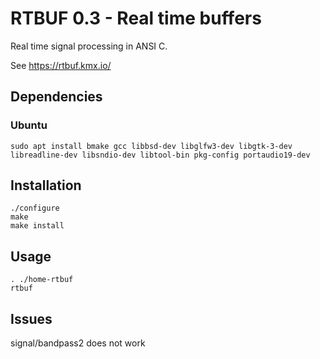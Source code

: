 # RTBUF 0.3 - Real time buffers

Real time signal processing in ANSI C.

See https://rtbuf.kmx.io/

## Dependencies

### Ubuntu
```
sudo apt install bmake gcc libbsd-dev libglfw3-dev libgtk-3-dev libreadline-dev libsndio-dev libtool-bin pkg-config portaudio19-dev
```


## Installation

```
./configure
make
make install
```
## Usage
```
. ./home-rtbuf
rtbuf
```

## Issues

signal/bandpass2 does not work
